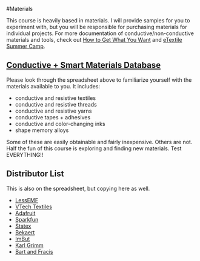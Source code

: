 #Materials

This course is heavily based in materials. I will provide samples for you to experiment with, but you will be responsible for purchasing materials for individual projects. For more documentation of conductive/non-conductive materials and tools, check out [How to Get What You Want](http://www.kobakant.at/DIY/?cat=24) and [eTextile Summer Camp](http://etextile-summercamp.org/2016/category/materials/).

## [Conductive + Smart Materials Database](https://docs.google.com/spreadsheets/d/1PHcn2POpbQZtsXZuTycSfywFOW1Vq07Fm5aU_iPH0vY/edit#gid=0)
Please look through the spreadsheet above to familiarize yourself with the materials available to you. It includes:
- conductive and resistive textiles
- conductive and resistive threads
- conductive and resistive yarns
- conductive tapes + adhesives
- conductive and color-changing inks
- shape memory alloys

Some of these are easily obtainable and fairly inexpensive. Others are not. Half the fun of this course is exploring and finding new materials. Test EVERYTHING!!

## Distributor List
This is also on the spreadsheet, but copying here as well.
- [LessEMF](http://www.lessemf.com/)
- [VTech Textiles](http://www.shopvtechtextiles.com)
- [Adafruit](https://adafruit.com)
- [Sparkfun](https://sparkfun.com)
- [Statex](https://www.statex.de/en/fabrics/)
- [Bekaert](https://bekaert.com)
- [ImBut](http://www.imbut.de/)
- [Karl Grimm](https://drive.google.com/open?id=1D6NT0Cx4RQkzS9TrGD05QOy7sfvz4FfX)
- [Bart and Fracis](https://www.bart-francis.be/index.php?action=home&lang=EN)
